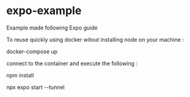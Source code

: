 # expo-example

Example made following Expo guide


To reuse quickly using docker witout installing node on your machine :

docker-compose up

connect to the container and execute the following : 

npm install

npx expo start --tunnel
